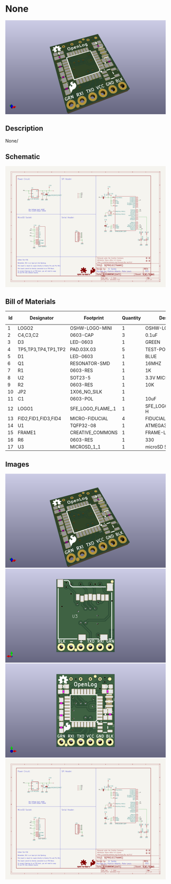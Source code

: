 # None
![None](version_current/working/working_3d.png)
## Description
None/
## Schematic
![None](version_current/working/working_schematic.png)
## Bill of Materials
| Id | Designator | Footprint | Quantity | Designation | Supplier and ref |  |
| --- | --- | --- | --- | --- | --- | --- |
| 1 | LOGO2 | OSHW-LOGO-MINI | 1 | OSHW-LOGOMINI |  |  |
| 2 | C4,C3,C2 | 0603-CAP | 3 | 0.1uF |  |  |
| 3 | D3 | LED-0603 | 1 | GREEN |  |  |
| 4 | TP5,TP3,TP4,TP1,TP2 | PAD.03X.03 | 5 | TEST-POINT3 |  |  |
| 5 | D1 | LED-0603 | 1 | BLUE |  |  |
| 6 | Q1 | RESONATOR-SMD | 1 | 16MHZ |  |  |
| 7 | R1 | 0603-RES | 1 | 1K |  |  |
| 8 | U2 | SOT23-5 | 1 | 3.3V MIC5205 |  |  |
| 9 | R2 | 0603-RES | 1 | 10K |  |  |
| 10 | JP2 | 1X06_NO_SILK | 1 |  |  |  |
| 11 | C1 | 0603-POL | 1 | 10uF |  |  |
| 12 | LOGO1 | SFE_LOGO_FLAME_.1 | 1 | SFE_LOGO_FLAME.1_INC<br>H |  |  |
| 13 | FID2,FID1,FID3,FID4 | MICRO-FIDUCIAL | 4 | FIDUCIALUFIDUCIAL |  |  |
| 14 | U1 | TQFP32-08 | 1 | ATMEGA328P_TQFP |  |  |
| 15 | FRAME1 | CREATIVE_COMMONS | 1 | FRAME-LETTER |  |  |
| 16 | R6 | 0603-RES | 1 | 330 |  |  |
| 17 | U3 | MICROSD_1_1 | 1 | microSD Socket |  |  |

## Images
![version_current/working/working_3d.png](version_current/working/working_3d.png)
![version_current/working/working_3d_back.png](version_current/working/working_3d_back.png)
![version_current/working/working_3d_front.png](version_current/working/working_3d_front.png)
![version_current/working/working_schematic.png](version_current/working/working_schematic.png)
